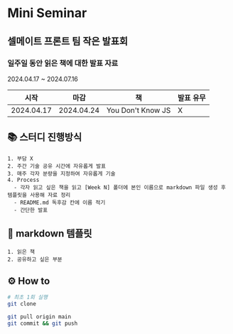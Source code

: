 # Mini Seminar

## 셀메이트 프론트 팀 작은 발표회

### 일주일 동안 읽은 책에 대한 발표 자료

2024.04.17 ~ 2024.07.16



|시작|마감|책|발표 유무|
|---|---|---|---|
|2024.04.17|2024.04.24|You Don't Know JS|X|


## 📚 스터디 진행방식

```
1. 부담 X
2. 주간 기술 공유 시간에 자유롭게 발표
3. 매주 각자 분량을 지정하여 자유롭게 기술
4. Process
  - 각자 읽고 싶은 책을 읽고 [Week N] 폴더에 본인 이름으로 markdown 파일 생성 후 템플릿을 사용해 자료 정리
  - README.md 독후감 칸에 이름 적기
  - 간단한 발표
```

## 🎈 markdown 템플릿

```
1. 읽은 책
2. 공유하고 싶은 부분
```

## ⚙ How to

```bash
# 최초 1회 실행
git clone
```

```bash
git pull origin main
git commit && git push
```
